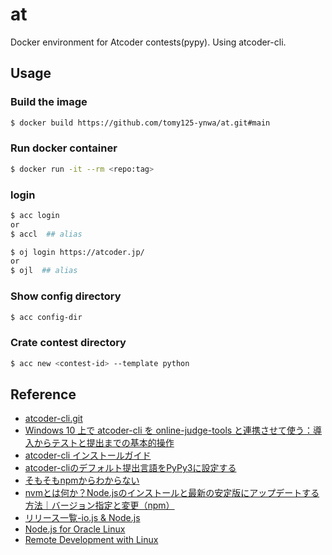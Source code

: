# at
Docker environment for Atcoder contests(pypy). Using atcoder-cli.

## Usage
### Build the image
```bash
$ docker build https://github.com/tomy125-ynwa/at.git#main
```

### Run docker container
```bash
$ docker run -it --rm <repo:tag>
```
### login
```bash
$ acc login
or
$ accl  ## alias
```

```bash
$ oj login https://atcoder.jp/
or
$ ojl  ## alias
```

### Show config directory

```bash
$ acc config-dir
```

### Crate contest directory

```bash
$ acc new <contest-id> --template python
```

## Reference

* [atcoder-cli.git](https://github.com/Tatamo/atcoder-cli.git)
* [Windows 10 上で atcoder-cli を online-judge-tools と連携させて使う：導入からテストと提出までの基本的操作](https://hamukichi.hatenablog.jp/entry/2020/06/02/225148)
* [atcoder-cli インストールガイド](http://tatamo.81.la/blog/2018/12/07/atcoder-cli-installation-guide)
* [atcoder-cliのデフォルト提出言語をPyPy3に設定する](https://foolish-pine.com/2022/09/acc-default-pypy/)
* [そもそもnpmからわからない](https://zenn.dev/antez/articles/a9d9d12178b7b2)
* [nvmとは何か？Node.jsのインストールと最新の安定版にアップデートする方法｜バージョン指定と変更（npm）](https://prograshi.com/framework/nodejs/nvm-install-update-node/)
* [リリース一覧-io.js & Node.js](https://nodejs.org/ja/download/releases/)
* [Node.js for Oracle Linux](https://yum.oracle.com/oracle-linux-nodejs.html)
* [Remote Development with Linux](https://code.visualstudio.com/docs/remote/linux)

